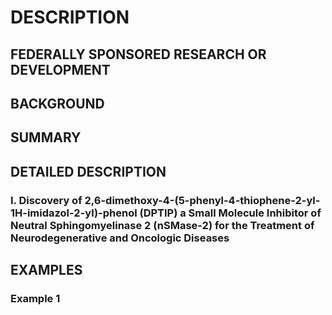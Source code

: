 # DESCRIPTION

## FEDERALLY SPONSORED RESEARCH OR DEVELOPMENT

## BACKGROUND

## SUMMARY

## DETAILED DESCRIPTION

### I. Discovery of 2,6-dimethoxy-4-(5-phenyl-4-thiophene-2-yl-1H-imidazol-2-yl)-phenol (DPTIP) a Small Molecule Inhibitor of Neutral Sphingomyelinase 2 (nSMase-2) for the Treatment of Neurodegenerative and Oncologic Diseases

## EXAMPLES

### Example 1

